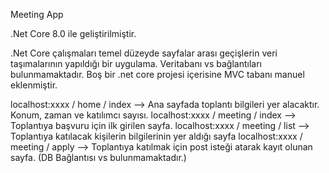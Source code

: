 Meeting App

.Net Core 8.0 ile geliştirilmiştir. 

.Net Core çalışmaları temel düzeyde sayfalar arası geçişlerin veri taşımalarının yapıldığı bir uygulama. Veritabanı vs bağlantıları bulunmamaktadır.
Boş bir .net core projesi içerisine MVC tabanı manuel eklenmiştir.

localhost:xxxx / home / index --> Ana sayfada toplantı bilgileri yer alacaktır. Konum, zaman ve katılımcı sayısı.
localhost:xxxx / meeting / index --> Toplantıya başvuru için ilk girilen sayfa.
localhost:xxxx / meeting / list --> Toplantıya katılacak kişilerin bilgilerinin yer aldığı sayfa
localhost:xxxx / meeting / apply  --> Toplantıya katılmak için post isteği atarak kayıt olunan sayfa. (DB Bağlantısı vs bulunmamaktadır.)

